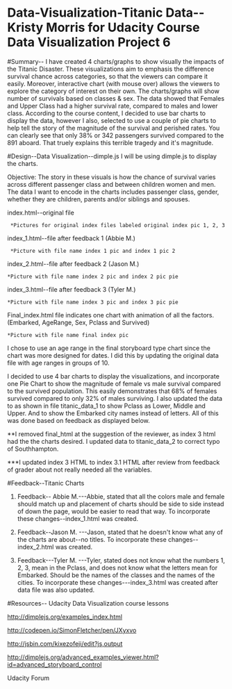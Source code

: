 # Data-Visualization-Titanic Data--Kristy Morris for Udacity Course Data Visualization Project 6


#Summary--
I have created 4 charts/graphs to show visually the impacts of the Titanic Disaster.  These visualizations aim to emphasis the difference survival chance across categories, so that the viewers can compare it easily. Moreover, interactive chart (with mouse over) allows the viewers to explore the category of interest on their own.  The charts/graphs will show number of survivals based on classes & sex.  The data showed that Females and Upper Class had a higher survival rate, compared to males and lower class. According to the course content, I decided to use bar charts to display the data, however I also, selected to use a couple of pie charts to help tell the story of the magnitude of the survival and perished rates.  You can clearly see that only 38% or 342 passengers survived compared to the 891 aboard. That truely explains this terrible tragedy and it's magnitude. 

#Design--Data Visualization--dimple.js
I will be using dimple.js to display the charts.

Objective: The story in these visuals is how the chance of survival varies across different passenger class and between children women and men. The data I want to encode in the charts includes passenger class, gender, whether they are children, parents and/or siblings and spouses.

index.html--original file

     *Pictures for original index files labeled original index pic 1, 2, 3

index_1.html--file after feedback 1 (Abbie M.)
     
     *Picture with file name index 1 pic and index 1 pic 2

index_2.html--file after feedback 2 (Jason M.)

    *Picture with file name index 2 pic and index 2 pic pie

index_3.html--file after feedback 3 (Tyler M.) 

    *Picture with file name index 3 pic and index 3 pic pie

Final_index.html file indicates one chart with animation of all the factors.  (Embarked, AgeRange, Sex, Pclass and Survived)
   
    *Picture with file name final index pic 

I chose to use an age range in the final storyboard type chart since the chart was more designed for dates.  I did this by updating the original data file with age ranges in groups of 10.

I decided to use 4 bar charts to display the visualizations, and incorporate one Pie Chart to show the magnitude of female vs male survival compared to the survived population.  This easily demonstrates that 68% of females survived compared to only 32% of males surviving.  I also updated the data to as shown in file titanic_data_1 to show Pclass as Lower, Middle and Upper.  And to show the Embarked city names instead of letters.  All of this was done based on feedback as displayed below.

  **I removed final_html at the suggestion of the reviewer, as index 3 html had the the charts desired.  I updated data to titanic_data_2 to correct typo of Southhampton.
  
  ***I updated index 3 HTML to index 3.1 HTML after review from feedback of grader about not really needed all the variables.


#Feedback--Titanic Charts
1) Feedback-- Abbie M.---Abbie, stated that all the colors male and female should match up and placement of charts should be side to side instead of down the page, would be easier to read that way.  To incorporate these changes--index_1.html was created.

2) Feedback--Jason M. ---Jason, stated that he doesn't know what any of the charts are about--no titles.   To incorporate these changes--index_2.html was created.

3) Feedback---Tyler M. ---Tyler, stated does not know what the numbers 1, 2, 3, mean in the Pclass, and does not know what the letters mean for Embarked.  Should be the names of the classes and the names of the cities.  To incorporate these changes---index_3.html was created after data file was also updated.



#Resources--
Udacity Data Visualization course lessons

http://dimplejs.org/examples_index.html

http://codepen.io/SimonFletcher/pen/JXyxvo

http://jsbin.com/kixezofeji/edit?js,output

http://dimplejs.org/advanced_examples_viewer.html?id=advanced_storyboard_control

Udacity Forum







